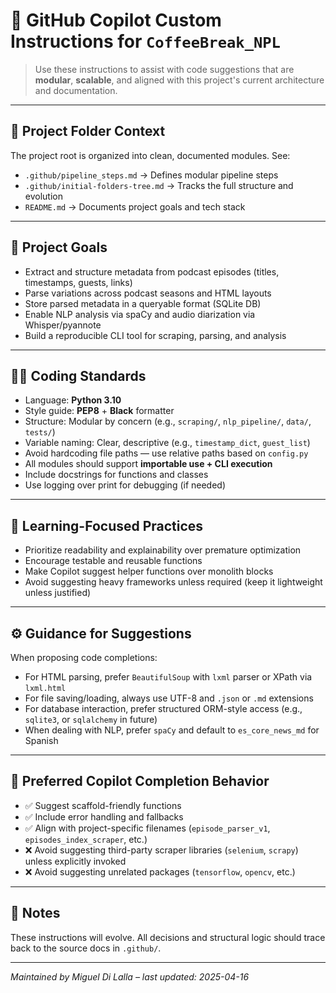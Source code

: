 # 🧠 GitHub Copilot Custom Instructions for `CoffeeBreak_NPL`

> Use these instructions to assist with code suggestions that are **modular**, **scalable**, and aligned with this project's current architecture and documentation.

---

## 📁 Project Folder Context

The project root is organized into clean, documented modules. See:

- `.github/pipeline_steps.md` → Defines modular pipeline steps
- `.github/initial-folders-tree.md` → Tracks the full structure and evolution
- `README.md` → Documents project goals and tech stack

---

## 🎯 Project Goals

- Extract and structure metadata from podcast episodes (titles, timestamps, guests, links)
- Parse variations across podcast seasons and HTML layouts
- Store parsed metadata in a queryable format (SQLite DB)
- Enable NLP analysis via spaCy and audio diarization via Whisper/pyannote
- Build a reproducible CLI tool for scraping, parsing, and analysis

---

## 🧑‍💻 Coding Standards

- Language: **Python 3.10**
- Style guide: **PEP8** + **Black** formatter
- Structure: Modular by concern (e.g., `scraping/`, `nlp_pipeline/`, `data/`, `tests/`)
- Variable naming: Clear, descriptive (e.g., `timestamp_dict`, `guest_list`)
- Avoid hardcoding file paths — use relative paths based on `config.py`
- All modules should support **importable use + CLI execution**
- Include docstrings for functions and classes
- Use logging over print for debugging (if needed)

---

## 🔁 Learning-Focused Practices

- Prioritize readability and explainability over premature optimization
- Encourage testable and reusable functions
- Make Copilot suggest helper functions over monolith blocks
- Avoid suggesting heavy frameworks unless required (keep it lightweight unless justified)

---

## ⚙️ Guidance for Suggestions

When proposing code completions:
- For HTML parsing, prefer `BeautifulSoup` with `lxml` parser or XPath via `lxml.html`
- For file saving/loading, always use UTF-8 and `.json` or `.md` extensions
- For database interaction, prefer structured ORM-style access (e.g., `sqlite3`, or `sqlalchemy` in future)
- When dealing with NLP, prefer `spaCy` and default to `es_core_news_md` for Spanish

---

## 📌 Preferred Copilot Completion Behavior

- ✅ Suggest scaffold-friendly functions
- ✅ Include error handling and fallbacks
- ✅ Align with project-specific filenames (`episode_parser_v1`, `episodes_index_scraper`, etc.)
- ❌ Avoid suggesting third-party scraper libraries (`selenium`, `scrapy`) unless explicitly invoked
- ❌ Avoid suggesting unrelated packages (`tensorflow`, `opencv`, etc.)

---

## 📝 Notes

These instructions will evolve. All decisions and structural logic should trace back to the source docs in `.github/`.

---

_Maintained by Miguel Di Lalla – last updated: 2025-04-16_
